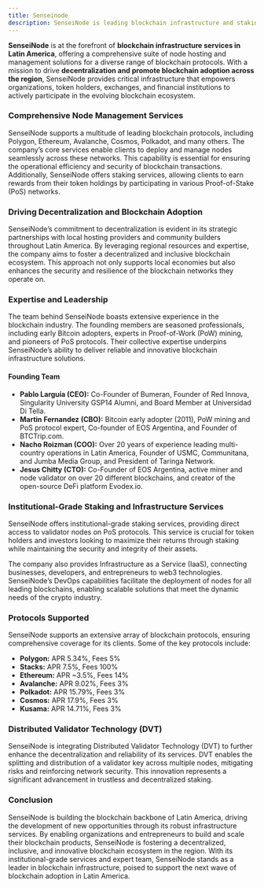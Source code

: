 ```yaml
---
title: Senseinode
description: SenseiNode is leading blockchain infrastructure and staking services provider in Latin America, supporting major blockchain protocols.
---
```


**SenseiNode** is at the forefront of **blockchain infrastructure services in Latin America**, offering a comprehensive suite of node hosting and management solutions for a diverse range of blockchain protocols. With a mission to drive **decentralization and promote blockchain adoption across the region**, SenseiNode provides critical infrastructure that empowers organizations, token holders, exchanges, and financial institutions to actively participate in the evolving blockchain ecosystem.

### Comprehensive Node Management Services
SenseiNode supports a multitude of leading blockchain protocols, including Polygon, Ethereum, Avalanche, Cosmos, Polkadot, and many others. The company’s core services enable clients to deploy and manage nodes seamlessly across these networks. This capability is essential for ensuring the operational efficiency and security of blockchain transactions. Additionally, SenseiNode offers staking services, allowing clients to earn rewards from their token holdings by participating in various Proof-of-Stake (PoS) networks.

### Driving Decentralization and Blockchain Adoption
SenseiNode’s commitment to decentralization is evident in its strategic partnerships with local hosting providers and community builders throughout Latin America. By leveraging regional resources and expertise, the company aims to foster a decentralized and inclusive blockchain ecosystem. This approach not only supports local economies but also enhances the security and resilience of the blockchain networks they operate on.

### Expertise and Leadership
The team behind SenseiNode boasts extensive experience in the blockchain industry. The founding members are seasoned professionals, including early Bitcoin adopters, experts in Proof-of-Work (PoW) mining, and pioneers of PoS protocols. Their collective expertise underpins SenseiNode’s ability to deliver reliable and innovative blockchain infrastructure solutions.

#### Founding Team
- **Pablo Larguía (CEO):** Co-Founder of Bumeran, Founder of Red Innova, Singularity University GSP14 Alumni, and Board Member at Universidad Di Tella.
- **Martin Fernandez (CBO):** Bitcoin early adopter (2011), PoW mining and PoS protocol expert, Co-founder of EOS Argentina, and Founder of BTCTrip.com.
- **Nacho Roizman (COO):** Over 20 years of experience leading multi-country operations in Latin America, Founder of USMC, Communitana, and Jumba Media Group, and President of Taringa Network.
- **Jesus Chitty (CTO):** Co-Founder of EOS Argentina, active miner and node validator on over 20 different blockchains, and creator of the open-source DeFi platform Evodex.io.

### Institutional-Grade Staking and Infrastructure Services
SenseiNode offers institutional-grade staking services, providing direct access to validator nodes on PoS protocols. This service is crucial for token holders and investors looking to maximize their returns through staking while maintaining the security and integrity of their assets.

The company also provides Infrastructure as a Service (IaaS), connecting businesses, developers, and entrepreneurs to web3 technologies. SenseiNode’s DevOps capabilities facilitate the deployment of nodes for all leading blockchains, enabling scalable solutions that meet the dynamic needs of the crypto industry.

### Protocols Supported
SenseiNode supports an extensive array of blockchain protocols, ensuring comprehensive coverage for its clients. Some of the key protocols include:

- **Polygon:** APR 5.34%, Fees 5%
- **Stacks:** APR 7.5%, Fees 100%
- **Ethereum:** APR ~3.5%, Fees 14%
- **Avalanche:** APR 9.02%, Fees 3%
- **Polkadot:** APR 15.79%, Fees 3%
- **Cosmos:** APR 17.9%, Fees 3%
- **Kusama:** APR 14.71%, Fees 3%

### Distributed Validator Technology (DVT)
SenseiNode is integrating Distributed Validator Technology (DVT) to further enhance the decentralization and reliability of its services. DVT enables the splitting and distribution of a validator key across multiple nodes, mitigating risks and reinforcing network security. This innovation represents a significant advancement in trustless and decentralized staking.

### Conclusion
SenseiNode is building the blockchain backbone of Latin America, driving the development of new opportunities through its robust infrastructure services. By enabling organizations and entrepreneurs to build and scale their blockchain products, SenseiNode is fostering a decentralized, inclusive, and innovative blockchain ecosystem in the region. With its institutional-grade services and expert team, SenseiNode stands as a leader in blockchain infrastructure, poised to support the next wave of blockchain adoption in Latin America.